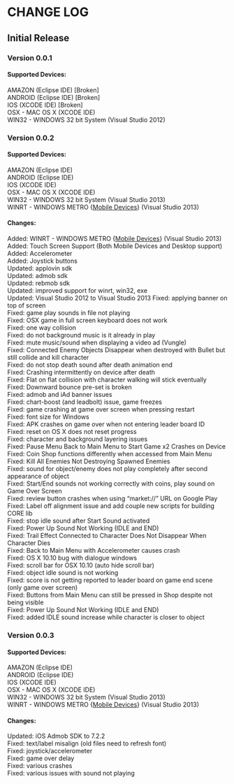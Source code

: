 # CHANGE LOG  
  
## Initial Release  
### Version 0.0.1  
#### Supported Devices:  
AMAZON (Eclipse IDE) [Broken]  
ANDROID (Eclipse IDE) [Broken]  
IOS (XCODE IDE) [Broken]  
OSX - MAC OS X (XCODE IDE)  
WIN32 - WINDOWS 32 bit System (Visual Studio 2012)

### Version 0.0.2  
#### Supported Devices:  
AMAZON (Eclipse IDE)  
ANDROID (Eclipse IDE)  
IOS (XCODE IDE)  
OSX - MAC OS X (XCODE IDE)  
WIN32 - WINDOWS 32 bit System (Visual Studio 2013)  
WINRT - WINDOWS METRO {[Mobile Devices]} (Visual Studio 2013)
#### Changes:  
Added: WINRT - WINDOWS METRO {[Mobile Devices]} (Visual Studio 2013)  
Added: Touch Screen Support (Both Mobile Devices and Desktop support)  
Added: Accelerometer  
Added: Joystick buttons  
Updated: applovin sdk  
Updated: admob sdk  
Updated: rebmob sdk  
Updated: improved support for winrt, win32, exe  
Updated: Visual Studio 2012 to Visual Studio 2013
Fixed: applying banner on top of screen  
Fixed: game play sounds in file not playing  
Fixed: OSX game in full screen keyboard does not work  
Fixed: one way collision  
Fixed: do not background music is it already in play  
Fixed: mute music/sound when displaying a video ad (Vungle)  
Fixed: Connected Enemy Objects Disappear when destroyed with Bullet but still collide and kill character  
Fixed: do not stop death sound after death animation end  
Fixed: Crashing intermittently on device after death  
Fixed: Flat on flat collision with character walking will stick eventually  
Fixed: Downward bounce pre-set is broken  
Fixed: admob and iAd banner issues  
Fixed: chart-boost (and leadbolt) issue, game freezes  
Fixed: game crashing at game over screen when pressing restart  
Fixed: font size for Windows  
Fixed: APK crashes on game over when not entering leader board ID  
Fixed: reset on OS X does not reset progress  
Fixed: character and background layering issues  
Fixed: Pause Menu Back to Main Menu to Start Game x2 Crashes on Device  
Fixed: Coin Shop functions differently when accessed from Main Menu  
Fixed: Kill All Enemies Not Destroying Spawned Enemies  
Fixed: sound for object/enemy does not play completely after second appearance of object  
Fixed: Start/End sounds not working correctly with coins, play sound on Game Over Screen  
Fixed: review button crashes when using “market://” URL on Google Play  
Fixed: Label off alignment issue and add couple new scripts for building CORE lib  
Fixed: stop idle sound after Start Sound activated  
Fixed: Power Up Sound Not Working (IDLE and END)  
Fixed: Trail Effect Connected to Character Does Not Disappear When Character Dies  
Fixed: Back to Main Menu with Accelerometer causes crash  
Fixed: OS X 10.10 bug with dialogue windows  
Fixed: scroll bar for OSX 10.10 (auto hide scroll bar)  
Fixed: object idle sound is not working  
Fixed: score is not getting reported to leader board on game end scene (only game over screen)  
Fixed: Buttons from Main Menu can still be pressed in Shop despite not being visible  
Fixed: Power Up Sound Not Working (IDLE and END)  
Fixed: added IDLE sound increase while character is closer to object  
  
### Version 0.0.3  
#### Supported Devices:  
AMAZON (Eclipse IDE)  
ANDROID (Eclipse IDE)  
IOS (XCODE IDE)  
OSX - MAC OS X (XCODE IDE)  
WIN32 - WINDOWS 32 bit System (Visual Studio 2013)  
WINRT - WINDOWS METRO {[Mobile Devices]} (Visual Studio 2013)
#### Changes:  
Updated: iOS Admob SDK to 7.2.2  
Fixed: text/label misalign (old files need to refresh font)  
Fixed: joystick/accelerometer  
Fixed: game over delay  
Fixed: various crashes  
Fixed: various issues with sound not playing  


[Mobile Devices]:http://en.wikipedia.org/wiki/Mobile_device